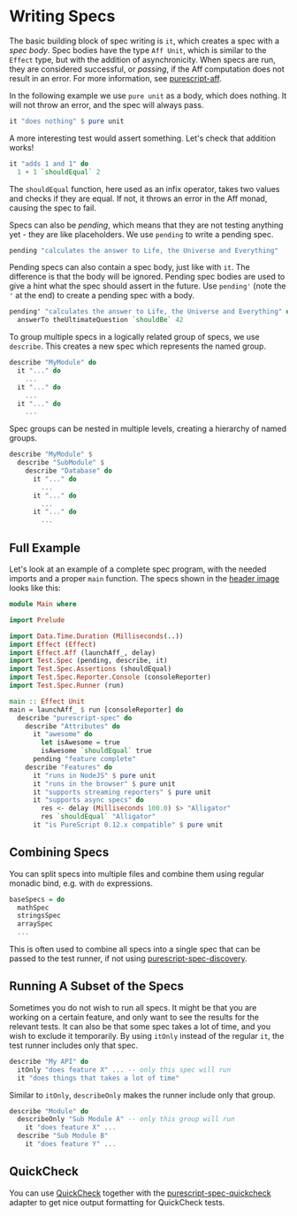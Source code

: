 # Writing Specs

The basic building block of spec writing is `it`, which creates a spec with a
*spec body*. Spec bodies have the type `Aff Unit`, which is similar to the
`Effect` type, but with the addition of asynchronicity. When specs are run, they
are considered successful, or *passing*, if the Aff computation does not result
in an error. For more information, see [purescript-aff](https://github.com/slamdata/purescript-aff).

In the following example we use `pure unit` as a body, which does nothing. It
will not throw an error, and the spec will always pass.

```purescript
it "does nothing" $ pure unit
```

A more interesting test would assert something. Let's check that addition
works!

```purescript
it "adds 1 and 1" do
  1 + 1 `shouldEqual` 2
```

The `shouldEqual` function, here used as an infix operator, takes two values
and checks if they are equal. If not, it throws an error in the Aff monad,
causing the spec to fail.

Specs can also be *pending*, which means that they are not testing anything
yet - they are like placeholders. We use `pending` to write a pending spec.

```purescript
pending "calculates the answer to Life, the Universe and Everything"
```

Pending specs can also contain a spec body, just like with `it`. The difference
is that the body will be ignored. Pending spec bodies are used to give a hint
what the spec should assert in the future. Use `pending'` (note the `'` at the
end) to create a pending spec with a body.

```purescript
pending' "calculates the answer to Life, the Universe and Everything" do
  answerTo theUltimateQuestion `shouldBe` 42
```

To group multiple specs in a logically related group of specs, we use
`describe`. This creates a new spec which represents the named group.

```purescript
describe "MyModule" do
  it "..." do
    ...
  it "..." do
    ...
  it "..." do
    ...
```

Spec groups can be nested in multiple levels, creating a hierarchy of named
groups.

```purescript
describe "MyModule" $
  describe "SubModule" $
    describe "Database" do
      it "..." do
        ...
      it "..." do
        ...
      it "..." do
        ...
```

## Full Example

Let's look at an example of a complete spec program, with the needed imports
and a proper `main` function. The specs shown in the [header
image](#header-image) looks like this:

```purescript
module Main where

import Prelude

import Data.Time.Duration (Milliseconds(..))
import Effect (Effect)
import Effect.Aff (launchAff_, delay)
import Test.Spec (pending, describe, it)
import Test.Spec.Assertions (shouldEqual)
import Test.Spec.Reporter.Console (consoleReporter)
import Test.Spec.Runner (run)

main :: Effect Unit
main = launchAff_ $ run [consoleReporter] do
  describe "purescript-spec" do
    describe "Attributes" do
      it "awesome" do
        let isAwesome = true
        isAwesome `shouldEqual` true
      pending "feature complete"
    describe "Features" do
      it "runs in NodeJS" $ pure unit
      it "runs in the browser" $ pure unit
      it "supports streaming reporters" $ pure unit
      it "supports async specs" do
        res <- delay (Milliseconds 100.0) $> "Alligator"
        res `shouldEqual` "Alligator"
      it "is PureScript 0.12.x compatible" $ pure unit
```

## Combining Specs

You can split specs into multiple files and combine them using regular monadic
bind, e.g. with `do` expressions.

```purescript
baseSpecs = do
  mathSpec
  stringsSpec
  arraySpec
  ...
```

This is often used to combine all specs into a single spec that can be passed
to the test runner, if not using [purescript-spec-discovery](https://github.com/owickstrom/purescript-spec-discovery).

## Running A Subset of the Specs

Sometimes you do not wish to run all specs. It might be that you are working
on a certain feature, and only want to see the results for the relevant tests.
It can also be that some spec takes a lot of time, and you wish to exclude it
temporarily. By using `itOnly` instead of the regular `it`, the test runner
includes only that spec.

```purescript
describe "My API" do
  itOnly "does feature X" ... -- only this spec will run
  it "does things that takes a lot of time"
```

Similar to `itOnly`, `describeOnly` makes the runner include only that group.

```purescript
describe "Module" do
  describeOnly "Sub Module A" -- only this group will run
    it "does feature X" ...
  describe "Sub Module B"
    it "does feature Y" ...
```

## QuickCheck

You can use [QuickCheck](https://github.com/purescript/purescript-quickcheck)
together with the [purescript-spec-quickcheck](https://github.com/owickstrom/purescript-spec-quickcheck)
adapter to get nice output formatting for QuickCheck tests.
